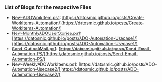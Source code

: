 ### List of Blogs for the respective Files

- [New-ADOWorkItem.ps1](https://github.com/scvslsravikiran/Blogs/blob/295c053e3a779ed1b9068d70f57b1923f0712e73/New-ADOWorkItem.ps1): [https://datosmic.github.io/posts/Create-WorkItems-Automation/](https://datosmic.github.io/posts/Create-WorkItems-Automation/)
- [New-MonthlyADOUserStories.ps1](https://github.com/scvslsravikiran/Blogs/blob/295c053e3a779ed1b9068d70f57b1923f0712e73/New-MonthlyADOUserStories.ps1): [https://datosmic.github.io/posts/ADO-Automation-Usecase1/](https://datosmic.github.io/posts/ADO-Automation-Usecase1/)
- [Send-OutlookMail.ps1](https://github.com/scvslsravikiran/Blogs/blob/d1c1cb87ac330da7d8486ab0efb4285ea325a601/Send-OutlookMail.ps1): [https://datosmic.github.io/posts/Send-Email-Automation-PS/](https://datosmic.github.io/posts/Send-Email-Automation-PS/)
- [New-WeeklyADOWorkItems.ps1](https://github.com/scvslsravikiran/Blogs/blob/b2c6158e35e744a5bf517d94291fadc9eb102ba9/New-WeeklyADOWorkItems.ps1): [https://datosmic.github.io/posts/ADO-Automation-Usecase2/](https://datosmic.github.io/posts/ADO-Automation-Usecase2/)
